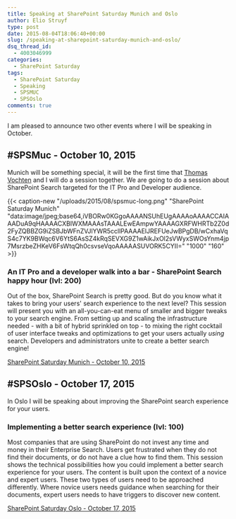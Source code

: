 ```yaml
---
title: Speaking at SharePoint Saturday Munich and Oslo
author: Elio Struyf
type: post
date: 2015-08-04T18:06:40+00:00
slug: /speaking-at-sharepoint-saturday-munich-and-oslo/
dsq_thread_id:
  - 4003046999
categories:
  - SharePoint Saturday
tags:
  - SharePoint Saturday
  - Speaking
  - SPSMUC
  - SPSOslo
comments: true
---
```


I am pleased to announce two other events where I will be speaking in October.

## #SPSMuc - October 10, 2015

Munich will be something special, it will be the first time that [Thomas Vochten](https://twitter.com/thomasvochten) and I will do a session together. We are going to do a session about SharePoint Search targeted for the IT Pro and Developer audience.

{{< caption-new "/uploads/2015/08/spsmuc-long.png" "SharePoint Saturday Munich"  "data:image/jpeg;base64,iVBORw0KGgoAAAANSUhEUgAAAAoAAAACCAIAAADuA9qHAAAACXBIWXMAAAsTAAALEwEAmpwYAAAAGXRFWHRTb2Z0d2FyZQBBZG9iZSBJbWFnZVJlYWR5ccllPAAAAElJREFUeJwBPgDB/wCxhaVqS4c7YK9BWqc6V6YtS6AsSZ4kRqSEVXG9Z1wAikJxOl2sVWyxSWOsYnm4jp7MsrzbeZHKeV6FsWtqQh0csvseVqoAAAAASUVORK5CYII=" "1000" "160" >}}

### An IT Pro and a developer walk into a bar - SharePoint Search happy hour (lvl: 200)

Out of the box, SharePoint Search is pretty good. But do you know what it takes to bring your users' search experience to the next level? This session will present you with an all-you-can-eat menu of smaller and bigger tweaks to your search engine. From setting up and scaling the infrastructure needed - with a bit of hybrid sprinkled on top - to mixing the right cocktail of user interface tweaks and optimizations to get your users actually *using* search. Developers and administrators unite to create a better search engine!

[SharePoint Saturday Munich - October 10, 2015](http://www.spsevents.org/city/Munich/Munich2015)

## #SPSOslo - October 17, 2015

In Oslo I will be speaking about improving the SharePoint search experience for your users.

### Implementing a better search experience (lvl: 100)

Most companies that are using SharePoint do not invest any time and money in their Enterprise Search. Users get frustrated when they do not find their documents, or do not have a clue how to find them. This session shows the technical possibilities how you could implement a better search experience for your users. The content is built upon the context of a novice and expert users. These two types of users need to be approached differently. Where novice users needs guidance when searching for their documents, expert users needs to have triggers to discover new content.

[SharePoint Saturday Oslo - October 17, 2015](http://www.spsevents.org/city/Barcelona/Barcelona2015)